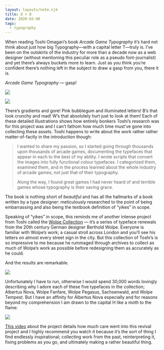 ```yaml
---
layout: layouts/note.njk
title: 8 × 8
date: 2020-02-06
tags:
  - typography
---
```


When reading Toshi Omagari’s book _Arcade Game Typography_ it’s hard not think about just how big Typography—with a capital letter T—truly is. I’ve been on the outskirts of the industry for more than a decade now as a web designer (without mentioning this peculiar role as a pseudo font-journalist) and yet there’s always buckets more to learn. Just as you think you’re confident there’s nothing left in the subject to draw a gasp from you, there it is.

_Arcade Game Typography_ — gasp!

![](https://buttondown.s3.us-west-2.amazonaws.com/images/e1ca5559-ca72-4c15-96b2-fa50ff19ded8.jpeg)

![](https://buttondown.s3.us-west-2.amazonaws.com/images/3d6f7b73-6482-4c8c-bfc5-a3c642351f89.jpeg)

There’s gradients and gore! Pink bubblegum and illuminated letters! B’s that look crunchy and mad! W’s that absolutely hurt just to look at them! Each of these detailed illustrations shows how entirely bonkers Toshi’s research was for this project was and I can’t fathom how much time must’ve gone into collecting these assets. Toshi happens to write about the work rather rather matter-of-factly in the introduction though:

> I wanted to share my passion, so I started going through thousands upon thousands of arcade games, documenting the typefaces that appear in each to the best of my ability. I wrote scripts that convert the images into fully functional colour typefaces. I categorized them, examined them, and in the process learned about the whole industry of arcade games, not just that of their typography.
>
> Along the way, I found great games I had never heard of and terrible games whose typography is their saving grace.

The book is nothing short of _beautiful_ and has all the hallmarks of a book written by a type designer: meticulously researched to the point of being embarrassing and also being the textbook definition of “yikes” in scope.

Speaking of “yikes” in scope, this reminds me of another intense project from Toshi called the [Wolpe Collection](https://www.monotype.com/fonts/the-wolpe-collection/) — it’s a series of typeface renewals from the 20th century German designer Berthold Wolpe. Everyone is familiar with Wolpe’s work; a casual stroll across London and you’ll see his letters on almost every street sign in the city. But this collection of Toshi’s is so impressive to me because he rummaged through archives to collect as much of Wolpe’s work as possible before redesigning them as accurately as he could.

And the results are remarkable.

![](https://buttondown.s3.us-west-2.amazonaws.com/images/114963e9-6cc2-40ab-8ed6-29d9a5c389f8.png)

Unfortunately I have to run, otherwise I would spend 30,000 words lovingly describing why I adore each of these five typefaces in the collection; Albertus Nova, Wolpe Fanfare, Wolpe Pegasus, Sachsenwald, and Wolpe Tempest. But I have an affinity for Albertus Nova especially and for reasons beyond my comprehension I am drawn to the capital H like a moth to the flame:

![](https://buttondown.s3.us-west-2.amazonaws.com/images/c123b0be-0b1a-4088-8749-8ba96848409e.png)

[This video](https://vimeo.com/235514450) about the project details how much care went into this revival project and I highly recommend you watch it because it’s the sort of thing I find endlessly inspirational; collecting work from the past, reinterpreting it, fixing problems as you go, and ultimately making a rather beautiful thing.
